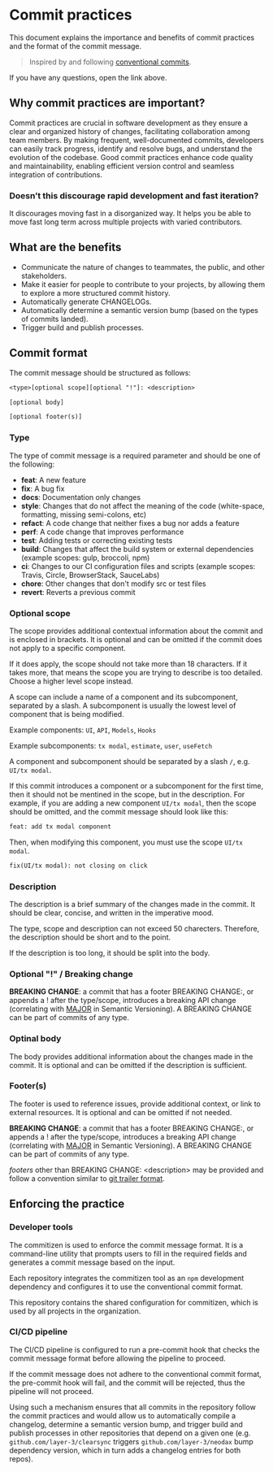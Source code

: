 # Commit practices

This document explains the importance and benefits of commit practices and the format of the commit message.

> Inspired by and following [conventional commits](https://www.conventionalcommits.org/en/v1.0.0/).

If you have any questions, open the link above.

## Why commit practices are important?

Commit practices are crucial in software development as they ensure a clear and organized history of changes, facilitating collaboration among team members.
By making frequent, well-documented commits, developers can easily track progress, identify and resolve bugs, and understand the evolution of the codebase.
Good commit practices enhance code quality and maintainability, enabling efficient version control and seamless integration of contributions.

### Doesn’t this discourage rapid development and fast iteration?

It discourages moving fast in a disorganized way. It helps you be able to move fast long term across multiple projects with varied contributors.

## What are the benefits

- Communicate the nature of changes to teammates, the public, and other stakeholders.
- Make it easier for people to contribute to your projects, by allowing them to explore a more structured commit history.
- Automatically generate CHANGELOGs.
- Automatically determine a semantic version bump (based on the types of commits landed).
- Trigger build and publish processes.

## Commit format

The commit message should be structured as follows:

```txt
<type>[optional scope][optional "!"]: <description>

[optional body]

[optional footer(s)]
```

### Type

The type of commit message is a required parameter and should be one of the following:

- **feat**: A new feature
- **fix**: A bug fix
- **docs**: Documentation only changes
- **style**: Changes that do not affect the meaning of the code (white-space, formatting, missing semi-colons, etc)
- **refact**: A code change that neither fixes a bug nor adds a feature
- **perf**: A code change that improves performance
- **test**: Adding tests or correcting existing tests
- **build**: Changes that affect the build system or external dependencies (example scopes: gulp, broccoli, npm)
- **ci**: Changes to our CI configuration files and scripts (example scopes: Travis, Circle, BrowserStack, SauceLabs)
- **chore**: Other changes that don't modify src or test files
- **revert**: Reverts a previous commit

### Optional scope

The scope provides additional contextual information about the commit and is enclosed in brackets. It is optional and can be omitted if the commit does not apply to a specific component.

If it does apply, the scope should not take more than 18 characters. If it takes more, that means the scope you are trying to describe is too detailed. Choose a higher level scope instead.

A scope can include a name of a component and its subcomponent, separated by a slash. A subcomponent is usually the lowest level of component that is being modified.

Example components: `UI`, `API`, `Models`, `Hooks`

Example subcomponents: `tx modal`, `estimate`, `user`, `useFetch`

A component and subcomponent should be separated by a slash `/`, e.g. `UI/tx modal`.

If this commit introduces a component or a subcomponent for the first time, then it should not be mentined in the scope, but in the description.
For example, if you are adding a new component `UI/tx modal`, then the scope should be omitted, and the commit message should look like this:

```txt
feat: add tx modal component
```

Then, when modifying this component, you must use the scope `UI/tx modal`.

```txt
fix(UI/tx modal): not closing on click
```

### Description

The description is a brief summary of the changes made in the commit. It should be clear, concise, and written in the imperative mood.

The type, scope and description can not exceed 50 charecters. Therefore, the description should be short and to the point.

If the description is too long, it should be split into the body.

### Optional "!" / Breaking change

**BREAKING CHANGE**: a commit that has a footer BREAKING CHANGE:, or appends a ! after the type/scope, introduces a breaking API change (correlating with [MAJOR](https://semver.org/#summary) in Semantic Versioning). A BREAKING CHANGE can be part of commits of any type.

### Optinal body

The body provides additional information about the changes made in the commit. It is optional and can be omitted if the description is sufficient.

### Footer(s)

The footer is used to reference issues, provide additional context, or link to external resources. It is optional and can be omitted if not needed.

**BREAKING CHANGE**: a commit that has a footer BREAKING CHANGE:, or appends a ! after the type/scope, introduces a breaking API change (correlating with [MAJOR](https://semver.org/#summary) in Semantic Versioning). A BREAKING CHANGE can be part of commits of any type.

_footers_ other than BREAKING CHANGE: \<description\> may be provided and follow a convention similar to [git trailer format](https://git-scm.com/docs/git-interpret-trailers).

## Enforcing the practice

### Developer tools

The commitizen is used to enforce the commit message format. It is a command-line utility that prompts users to fill in the required fields and generates a commit message based on the input.

Each repository integrates the commitizen tool as an `npm` development dependency and configures it to use the conventional commit format.

This repository contains the shared configuration for commitizen, which is used by all projects in the organization.

### CI/CD pipeline

The CI/CD pipeline is configured to run a pre-commit hook that checks the commit message format before allowing the pipeline to proceed.

If the commit message does not adhere to the conventional commit format, the pre-commit hook will fail, and the commit will be rejected, thus the pipeline will not proceed.

Using such a mechanism ensures that all commits in the repository follow the commit practices and would allow us to automatically compile a changelog, determine a semantic version bump, and trigger build and publish processes in other repositories that depend on a given one (e.g. `github.com/layer-3/clearsync` triggers `github.com/layer-3/neodax` bump dependency version, which in turn adds a changelog entries for both repos).

